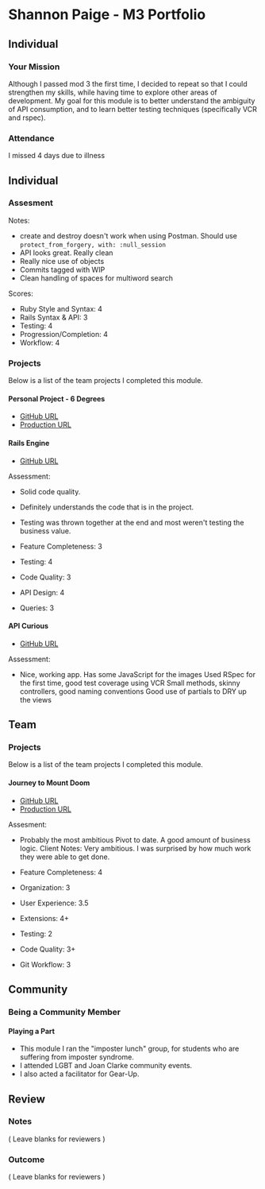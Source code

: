 # Shannon Paige - M3 Portfolio

## Individual

### Your Mission
Although I passed mod 3 the first time, I decided to repeat so that I could
strengthen my skills, while having time to explore other areas of development.
My goal for this module is to better understand the ambiguity of API consumption,
and to learn better testing techniques (specifically VCR and rspec).
​

### Attendance
I missed 4 days due to illness

## Individual

### Assesment

Notes:
  * create and destroy doesn't work when using Postman. Should use `protect_from_forgery, with: :null_session`
  * API looks great. Really clean
  * Really nice use of objects
  * Commits tagged with WIP
  * Clean handling of spaces for multiword search

Scores:
  * Ruby Style and Syntax: 4
  * Rails Syntax & API: 3
  * Testing: 4
  * Progression/Completion: 4
  * Workflow: 4

### Projects

Below is a list of the team projects I completed this module.

#### Personal Project - 6 Degrees
* [GitHub URL](https://github.com/ShannonPaige/comic-db)
* [Production URL](https://salty-shore-33026.herokuapp.com)



#### Rails Engine
* [GitHub URL](https://github.com/ShannonPaige/rails-engine)

Assessment:
* Solid code quality.
* Definitely understands the code that is in the project.
* Testing was thrown together at the end and most weren't testing the business value.

* Feature Completeness: 3
* Testing: 4
* Code Quality: 3
* API Design: 4
* Queries: 3

#### API Curious
* [GitHub URL](https://github.com/ShannonPaige/pictonow)

Assessment:
* Nice, working app. Has some JavaScript for the images Used RSpec for the first time, good test coverage using VCR Small methods, skinny controllers, good naming conventions Good use of partials to DRY up the views


## Team

### Projects

Below is a list of the team projects I completed this module.

#### Journey to Mount Doom

* [GitHub URL](https://github.com/afg419/the_pivot)
* [Production URL](https://mount-doom.herokuapp.com)

Assesment:
* Probably the most ambitious Pivot to date. A good amount of business logic. Client Notes: Very ambitious. I was surprised by how much work they were able to get done.

* Feature Completeness: 4
* Organization: 3
* User Experience: 3.5
* Extensions: 4+
* Testing: 2
* Code Quality: 3+
* Git Workflow: 3


## Community

### Being a Community Member

#### Playing a Part

* This module I ran the "imposter lunch" group, for students who are suffering from imposter syndrome.
* I attended LGBT and Joan Clarke community events.
* I also acted a facilitator for Gear-Up.

## Review

### Notes

( Leave blanks for reviewers )

### Outcome

( Leave blanks for reviewers )
